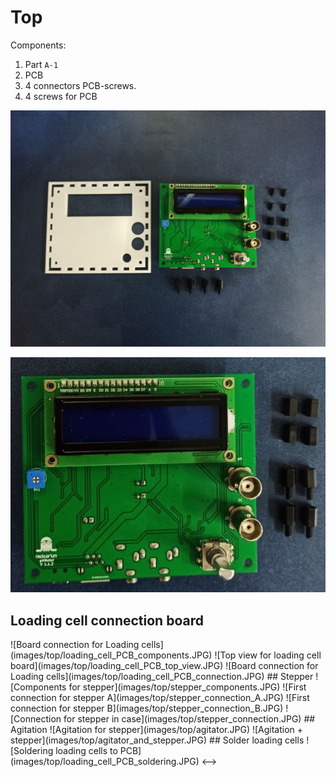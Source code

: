 # Top

Components:

1. Part `A-1`
2. PCB
3. 4 connectors PCB-screws.
4. 4 screws for PCB

![Components for top](images/top/top_components.jpg)

![PCB ans screws](images/top/pcb_screws.jpg)

## Loading cell connection board

<!-->
![Board connection for Loading cells](images/top/loading_cell_PCB_components.JPG)

![Top view for loading cell board](images/top/loading_cell_PCB_top_view.JPG)

![Board connection for Loading cells](images/top/loading_cell_PCB_connection.JPG)

## Stepper

![Components for stepper](images/top/stepper_components.JPG)

![First connection for stepper A](images/top/stepper_connection_A.JPG)

![First connection for stepper B](images/top/stepper_connection_B.JPG)

![Connection for stepper in case](images/top/stepper_connection.JPG)

## Agitation

![Agitation for stepper](images/top/agitator.JPG)

![Agitation + stepper](images/top/agitator_and_stepper.JPG)

## Solder loading cells

![Soldering loading cells to PCB](images/top/loading_cell_PCB_soldering.JPG)

<-->